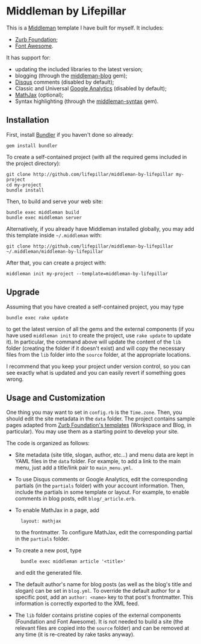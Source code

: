 # Middleman by Lifepillar

This is a [Middleman](http://middlemanapp.com) template I have built for myself. It includes:

- [Zurb Foundation](http://foundation.zurb.com);
- [Font Awesome](http://fortawesome.github.io/Font-Awesome/).

It has support for:

- updating the included libraries to the latest version;
- blogging (through the [middleman-blog](https://github.com/middleman/middleman-blog) gem);
- [Disqus](http://disqus.com) comments (disabled by default);
- Classic and Universal [Google Analytics](https://developers.google.com/analytics/devguides/collection/analyticsjs/) (disabled by default);
- [MathJax](http://www.mathjax.org) (optional);
- Syntax highlighting (through the [middleman-syntax](https://github.com/middleman/middleman-syntax) gem).

## Installation

First, install [Bundler](http://bundler.io) if you haven't done so already:

    gem install bundler

To create a self-contained project (with all the required gems included in the project directory):

    git clone http://github.com/lifepillar/middleman-by-lifepillar my-project
    cd my-project
    bundle install

Then, to build and serve your web site:

    bundle exec middleman build
    bundle exec middleman server

Alternatively, if you already have Middleman installed globally, you may add this template inside `~/.middleman` with:

    git clone http://github.com/lifepillar/middleman-by-lifepillar ~/.middleman/middleman-by-lifepillar

After that, you can create a project with:

    middleman init my-project --template=middleman-by-lifepillar


## Upgrade

Assuming that you have created a self-contained project, you may type

    bundle exec rake update

to get the latest version of all the gems and the external components (if you have used `middleman init` to create the project, use `rake update` to update it). In particular, the command above will update the content of the `lib` folder (creating the folder if it doesn't exist) and will copy the necessary files from the `lib` folder into the `source` folder, at the appropriate locations.

I recommend that you keep your project under version control, so you can see exactly what is updated and you can easily revert if something goes wrong.


## Usage and Customization

One thing you may want to set in `config.rb` is the `Time.zone`. Then, you should edit the site metadata in the `data` folder. The project contains sample pages adapted from [Zurb Foundation's templates](http://foundation.zurb.com/templates.php) (Workspace and Blog, in particular). You may use them as a starting point to develop your site.

The code is organized as follows:

- Site metadata (site title, slogan, author, etc…) and menu data are kept in YAML files in the `data` folder. For example, to add a link to the main menu, just add a title/link pair to `main_menu.yml`.

- To use Disqus comments or Google Analytics, edit the corresponding partials (in the `partials` folder) with your account information. Then, include the partials in some template or layout. For example, to enable comments in blog posts, edit `blog/_article.erb`.

- To enable MathJax in a page, add

        layout: mathjax

  to the frontmatter. To configure MathJax, edit the corresponding partial in the `partials` folder.

- To create a new post, type

        bundle exec middleman article '<title>'

  and edit the generated file.

- The default author's name for blog posts (as well as the blog's title and slogan) can be set in `blog.yml`. To override the default author for a specific post, add an `author: <name>` key to that post's frontmatter. This information is correctly exported to the XML feed.

- The `lib` folder contains pristine copies of the external components (Foundation and Font Awesome). It is not needed to build a site (the relevant files are copied into the `source` folder) and can be removed at any time (it is re-created by rake tasks anyway).
